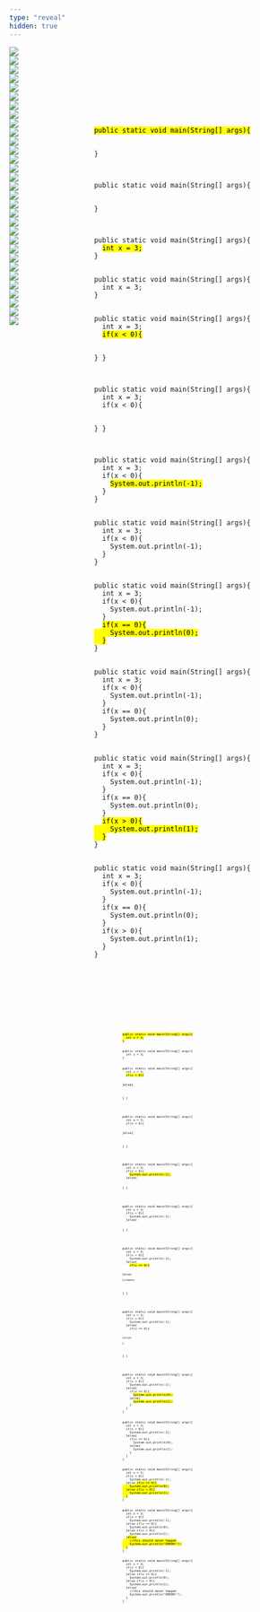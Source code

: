 ```yaml
---
type: "reveal"
hidden: true
---
```


<section>
  <img class="stretch plain" src="/images/chaining1.png">
</section>
<section>
  <div style="float: right; width: 70%">
    <pre class="stretch"><code class="java">
    </code></pre>
  </div>
  <div style="width: 30%">
    <img class="plain" src="/images/chaining1.png">
  </div>
</section>
<section>
  <div style="float: right; width: 70%">
    <pre class="stretch"><code class="java">
    </code></pre>
  </div>
  <div style="width: 30%">
    <img class="plain" src="/images/chaining2.png">
  </div>
</section>
<section>
  <div style="float: right; width: 70%">
    <pre class="stretch"><code class="java"><mark>public static void main(String[] args){

}</mark></code></pre>
  </div>
  <div style="width: 30%">
    <img class="plain" src="/images/chaining2.png">
  </div>
</section>
<section>
  <div style="float: right; width: 70%">
    <pre class="stretch"><code class="java">public static void main(String[] args){

}</code></pre>
  </div>
  <div style="width: 30%">
    <img class="plain" src="/images/chaining3.png">
  </div>
</section>
<section>
  <div style="float: right; width: 70%">
    <pre class="stretch"><code class="java">public static void main(String[] args){
  <mark>int x = 3;</mark>
}</code></pre>
  </div>
  <div style="width: 30%">
    <img class="plain" src="/images/chaining3.png">
  </div>
</section>
<section>
  <div style="float: right; width: 70%">
    <pre class="stretch"><code class="java">public static void main(String[] args){
  int x = 3;
}</code></pre>
  </div>
  <div style="width: 30%">
    <img class="plain" src="/images/chaining4.png">
  </div>
</section>
<section>
  <div style="float: right; width: 70%">
    <pre class="stretch"><code class="java">public static void main(String[] args){
  int x = 3;
  <mark>if(x < 0){

  }</mark>
}</code></pre>
  </div>
  <div style="width: 30%">
    <img class="plain" src="/images/chaining4.png">
  </div>
</section>
<section>
  <div style="float: right; width: 70%">
    <pre class="stretch"><code class="java">public static void main(String[] args){
  int x = 3;
  if(x < 0){

  }
}</code></pre>
  </div>
  <div style="width: 30%">
    <img class="plain" src="/images/chaining5.png">
  </div>
</section>
<section>
  <div style="float: right; width: 70%">
    <pre class="stretch"><code class="java">public static void main(String[] args){
  int x = 3;
  if(x < 0){
    <mark>System.out.println(-1);</mark>
  }
}</code></pre>
  </div>
  <div style="width: 30%">
    <img class="plain" src="/images/chaining5.png">
  </div>
</section>
<section>
  <div style="float: right; width: 70%">
    <pre class="stretch"><code class="java">public static void main(String[] args){
  int x = 3;
  if(x < 0){
    System.out.println(-1);
  }
}</code></pre>
  </div>
  <div style="width: 30%">
    <img class="plain" src="/images/chaining6.png">
  </div>
</section>
<section>
  <div style="float: right; width: 70%">
    <pre class="stretch"><code class="java">public static void main(String[] args){
  int x = 3;
  if(x < 0){
    System.out.println(-1);
  }
  <mark>if(x == 0){
    System.out.println(0);
  }</mark>
}</code></pre>
  </div>
  <div style="width: 30%">
    <img class="plain" src="/images/chaining6.png">
  </div>
</section>
<section>
  <div style="float: right; width: 70%">
    <pre class="stretch"><code class="java">public static void main(String[] args){
  int x = 3;
  if(x < 0){
    System.out.println(-1);
  }
  if(x == 0){
    System.out.println(0);
  }
}</code></pre>
  </div>
  <div style="width: 30%">
    <img class="plain" src="/images/chaining7.png">
  </div>
</section>
<section>
  <div style="float: right; width: 70%">
    <pre class="stretch"><code class="java">public static void main(String[] args){
  int x = 3;
  if(x < 0){
    System.out.println(-1);
  }
  if(x == 0){
    System.out.println(0);
  }
  <mark>if(x > 0){
    System.out.println(1);
  }</mark>
}</code></pre>
  </div>
  <div style="width: 30%">
    <img class="plain" src="/images/chaining7.png">
  </div>
</section>
<section>
  <div style="float: right; width: 70%">
    <pre class="stretch"><code class="java">public static void main(String[] args){
  int x = 3;
  if(x < 0){
    System.out.println(-1);
  }
  if(x == 0){
    System.out.println(0);
  }
  if(x > 0){
    System.out.println(1);
  }
}</code></pre>
  </div>
  <div style="width: 30%">
    <img class="plain" src="/images/chaining1.png">
  </div>
</section>
<section>
  <img class="stretch plain" src="/images/nesting1.png">
</section>
<section>
  <div style="float: right; width: 60%">
    <pre class="stretch"><code class="java">
    </code></pre>
  </div>
  <div style="width: 40%">
    <img class="plain" src="/images/nesting2.png">
  </div>
</section>
<section>
  <div style="float: right; width: 60%">
    <pre class="stretch"><code class="java">
    </code></pre>
  </div>
  <div style="width: 40%">
    <img class="plain" src="/images/nesting3.png">
  </div>
</section>
<section>
  <div style="float: right; width: 60%">
    <pre class="stretch" style="font-size: 0.45em"><code class="java"><mark>public static void main(String[] args){
  int x = 3;
}</mark></code></pre>
  </div>
  <div style="width: 40%">
    <img class="plain" src="/images/nesting3.png">
  </div>
</section>
<section>
  <div style="float: right; width: 60%">
    <pre class="stretch" style="font-size: 0.45em"><code class="java">public static void main(String[] args){
  int x = 3;
}</code></pre>
  </div>
  <div style="width: 40%">
    <img class="plain" src="/images/nesting4.png">
  </div>
</section>
<section>
  <div style="float: right; width: 60%">
    <pre class="stretch" style="font-size: 0.45em"><code class="java">public static void main(String[] args){
  int x = 3;
  <mark>if(x < 0){

  }else{

  }</mark>
}</code></pre>
  </div>
  <div style="width: 40%">
    <img class="plain" src="/images/nesting4.png">
  </div>
</section>
<section>
  <div style="float: right; width: 60%">
    <pre class="stretch" style="font-size: 0.45em"><code class="java">public static void main(String[] args){
  int x = 3;
  if(x < 0){

  }else{

  }
}</code></pre>
  </div>
  <div style="width: 40%">
    <img class="plain" src="/images/nesting5.png">
  </div>
</section>
<section>
  <div style="float: right; width: 60%">
    <pre class="stretch" style="font-size: 0.45em"><code class="java">public static void main(String[] args){
  int x = 3;
  if(x < 0){
    <mark>System.out.println(-1);</mark>
  }else{

  }
}</code></pre>
  </div>
  <div style="width: 40%">
    <img class="plain" src="/images/nesting5.png">
  </div>
</section>
<section>
  <div style="float: right; width: 60%">
    <pre class="stretch" style="font-size: 0.45em"><code class="java">public static void main(String[] args){
  int x = 3;
  if(x < 0){
    System.out.println(-1);
  }else{

  }
}</code></pre>
  </div>
  <div style="width: 40%">
    <img class="plain" src="/images/nesting6.png">
  </div>
</section>
<section>
  <div style="float: right; width: 60%">
    <pre class="stretch" style="font-size: 0.45em"><code class="java">public static void main(String[] args){
  int x = 3;
  if(x < 0){
    System.out.println(-1);
  }else{
    <mark>if(x == 0){

    }else{

    }</mark>
  }
}</code></pre>
  </div>
  <div style="width: 40%">
    <img class="plain" src="/images/nesting6.png">
  </div>
</section>
<section>
  <div style="float: right; width: 60%">
    <pre class="stretch" style="font-size: 0.45em"><code class="java">public static void main(String[] args){
  int x = 3;
  if(x < 0){
    System.out.println(-1);
  }else{
    if(x == 0){

    }else{

    }
  }
}</code></pre>
  </div>
  <div style="width: 40%">
    <img class="plain" src="/images/nesting7.png">
  </div>
</section>
<section>
  <div style="float: right; width: 60%">
    <pre class="stretch" style="font-size: 0.45em"><code class="java">public static void main(String[] args){
  int x = 3;
  if(x < 0){
    System.out.println(-1);
  }else{
    if(x == 0){
      <mark>System.out.println(0);</mark>
    }else{
      <mark>System.out.println(1);</mark>
    }
  }
}</code></pre>
  </div>
  <div style="width: 40%">
    <img class="plain" src="/images/nesting7.png">
  </div>
</section>
<section>
  <div style="float: right; width: 60%">
    <pre class="stretch" style="font-size: 0.45em"><code class="java">public static void main(String[] args){
  int x = 3;
  if(x < 0){
    System.out.println(-1);
  }else{
    if(x == 0){
      System.out.println(0);
    }else{
      System.out.println(1);
    }
  }
}</code></pre>
  </div>
  <div style="width: 40%">
    <img class="plain" src="/images/nesting2.png">
  </div>
</section>
<section>
  <div style="float: right; width: 60%">
    <pre class="stretch" style="font-size: 0.45em"><code class="java">public static void main(String[] args){
  int x = 3;
  if(x < 0){
    System.out.println(-1);
  }else <mark>if(x == 0){
    System.out.println(0);
  }else if(x > 0){
    System.out.println(1);
  }</mark>
}</code></pre>
  </div>
  <div style="width: 40%">
    <img class="plain" src="/images/nesting2.png">
  </div>
</section>
<section>
  <div style="float: right; width: 60%">
    <pre class="stretch" style="font-size: 0.45em"><code class="java">public static void main(String[] args){
  int x = 3;
  if(x < 0){
    System.out.println(-1);
  }else if(x == 0){
    System.out.println(0);
  }else if(x > 0){
    System.out.println(1);
  }<mark>else{
    //this should never happen
    System.out.println("ERROR!");
  }</mark>
}</code></pre>
  </div>
  <div style="width: 40%">
    <img class="plain" src="/images/nesting2.png">
  </div>
</section>
<section>
  <div style="float: right; width: 60%">
    <pre class="stretch" style="font-size: 0.45em"><code class="java">public static void main(String[] args){
  int x = 3;
  if(x < 0){
    System.out.println(-1);
  }else if(x == 0){
    System.out.println(0);
  }else if(x > 0){
    System.out.println(1);
  }else{
    //this should never happen
    System.out.println("ERROR!");
  }
}</code></pre>
  </div>
  <div style="width: 40%">
    <img class="plain" src="/images/nesting2.png">
  </div>
</section>
